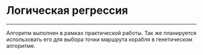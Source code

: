 # Логическая регрессия

---
Алгоритм выполнен в рамках практической работы.
Так же планируется использовать его для выбора точки маршрута корабля в генетическом алгоритме.
